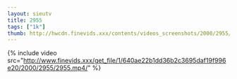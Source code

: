 ```yaml
--- 
layout: sieutv
title: 2955
tags: ["1k"]
thumb: http://hwcdn.finevids.xxx/contents/videos_screenshots/2000/2955/preview.mp4.jpg
---
```

{% include video src="http://www.finevids.xxx/get_file/1/640ae22b1dd36b2c3695daf19f996e20/2000/2955/2955.mp4/" %} 
